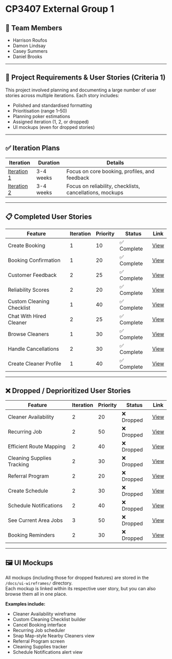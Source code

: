# CP3407 External Group 1

## 👥 Team Members
- Harrison Roufos  
- Damon Lindsay  
- Casey Summers  
- Daniel Brooks  

---

## 🧠 Project Requirements & User Stories (Criteria 1)

This project involved planning and documenting a large number of user stories across multiple iterations. Each story includes:

- Polished and standardised formatting  
- Prioritisation (range 1–50)  
- Planning poker estimations  
- Assigned iteration (1, 2, or dropped)  
- UI mockups (even for dropped stories)

---

## ✅ Iteration Plans

| Iteration | Duration | Details |
|----------|----------|---------|
| [Iteration 1](./user_stories/iterations/iteration_1_plan.md) | 3-4 weeks | Focus on core booking, profiles, and feedback |
| [Iteration 2](./user_stories/iterations/iteration_2_plan.md) | 3-4 weeks | Focus on reliability, checklists, cancellations, mockups |

---

## 📋 Completed User Stories

| Feature | Iteration | Priority | Status | Link |
|--------|-----------|----------|--------|------|
| Create Booking | 1 | 10 | ✅ Complete | [View](./user_stories/user_story_create_booking.md) |
| Booking Confirmation | 1 | 20 | ✅ Complete | [View](./user_stories/user_story_booking_confirmation.md) |
| Customer Feedback | 2 | 25 | ✅ Complete | [View](./user_stories/user_story_customer_feedback.md) |
| Reliability Scores | 2 | 20 | ✅ Complete | [View](./user_stories/user_story_reliability_scores.md) |
| Custom Cleaning Checklist | 1 | 40 | ✅ Complete | [View](./user_stories/user_story_custom_cleaning_checklist.md) |
| Chat With Hired Cleaner | 2 | 25 | ✅ Complete | [View](./user_stories/user_story_chat_with_hired_cleaner.md) |
| Browse Cleaners | 1 | 30 | ✅ Complete | [View](./user_stories/user_story_browse_cleaners.md) |
| Handle Cancellations | 2 | 30 | ✅ Complete | [View](./user_stories/user_story_handle_cancellations.md) |
| Create Cleaner Profile | 1 | 40 | ✅ Complete | [View](./user_stories/user_story_create_cleaner_profile.md) |

---

## ❌ Dropped / Deprioritized User Stories

| Feature | Iteration | Priority | Status | Link |
|--------|-----------|----------|--------|------|
| Cleaner Availability | 2 | 20 | ❌ Dropped | [View](./user_stories/user_story_cleaner_availability.md) |
| Recurring Job | 2 | 50 | ❌ Dropped | [View](./user_stories/user_story_recurring_job.md) |
| Efficient Route Mapping | 2 | 40 | ❌ Dropped | [View](./user_stories/user_story_efficient_route_mapping.md) |
| Cleaning Supplies Tracking | 2 | 30 | ❌ Dropped | [View](./user_stories/user_story_cleaning_supplies_tracking.md) |
| Referral Program | 2 | 20 | ❌ Dropped | [View](./user_stories/user_story_referral_program_for_customers.md) |
| Create Schedule | 2 | 30 | ❌ Dropped | [View](./user_stories/user_story_create_schedule.md) |
| Schedule Notifications | 2 | 40 | ❌ Dropped | [View](./user_stories/user_story_schedule_notifications.md) |
| See Current Area Jobs | 3 | 50 | ❌ Dropped | [View](./user_stories/user_story_see_current_area_cleaning_jobs.md) |
| Booking Reminders | 2 | 30 | ❌ Dropped | [View](./user_stories/user_story_booking_reminders.md) |

---

## 🖼️ UI Mockups

All mockups (including those for dropped features) are stored in the `/docs/ui-wireframes/` directory.  
Each mockup is linked within its respective user story, but you can also browse them all in one place.

**Examples include:**
- Cleaner Availability wireframe  
- Custom Cleaning Checklist builder  
- Cancel Booking interface  
- Recurring Job scheduler  
- Snap Map-style Nearby Cleaners view  
- Referral Program screen  
- Cleaning Supplies tracker  
- Schedule Notifications alert view  


